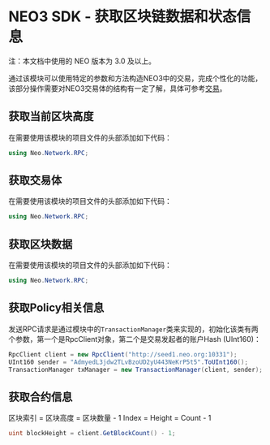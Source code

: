 # NEO3 SDK - 获取区块链数据和状态信息

注：本文档中使用的 NEO 版本为 3.0 及以上。

通过该模块可以使用特定的参数和方法构造NEO3中的交易，完成个性化的功能，该部分操作需要对NEO3交易体的结构有一定了解，具体可参考[交易](https://web3j.io)。

## 获取当前区块高度

在需要使用该模块的项目文件的头部添加如下代码：

```c#
using Neo.Network.RPC;
```

## 获取交易体

在需要使用该模块的项目文件的头部添加如下代码：

```c#
using Neo.Network.RPC;
```

## 获取区块数据

在需要使用该模块的项目文件的头部添加如下代码：

```c#
using Neo.Network.RPC;
```

## 获取Policy相关信息

发送RPC请求是通过模块中的`TransactionManager`类来实现的，初始化该类有两个参数，第一个是RpcClient对象，第二个是交易发起者的账户Hash (UInt160)：

```c#
RpcClient client = new RpcClient("http://seed1.neo.org:10331");
UInt160 sender = "AdmyedL3jdw2TLvBzoUD2yU443NeKrP5t5".ToUInt160();
TransactionManager txManager = new TransactionManager(client, sender);
```


## 获取合约信息

区块索引 = 区块高度 = 区块数量 - 1
Index = Height = Count - 1

```c#
uint blockHeight = client.GetBlockCount() - 1;
```
